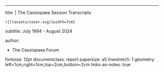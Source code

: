 ---
title: |
    The Cassiopaea Session Transcripts
    
    ![](assets/cover.svg){width=7cm}  
subtitle: July 1994 - August 2024

author:
- The Cassiopaea Forum

fontsize: 12pt
documentclass: report
papersize: a5
linestretch: 1
geometry: left=1cm,right=1cm,top=2cm,bottom=2cm
links-as-notes: true
